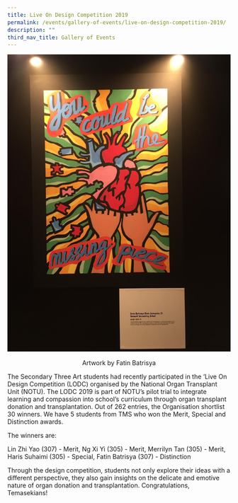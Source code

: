 ```yaml
---
title: Live On Design Competition 2019
permalink: /events/gallery-of-events/live-on-design-competition-2019/
description: ""
third_nav_title: Gallery of Events
---
```

![](/images/live%20on%20design.jpg)
<center>Artwork by Fatin Batrisya</center>

The Secondary Three Art students had recently participated in the ‘Live On Design Competition (LODC) organised by the National Organ Transplant Unit (NOTU). The LODC 2019 is part of NOTU’s pilot trial to integrate learning and compassion into school’s curriculum through organ transplant donation and transplantation. Out of 262 entries, the Organisation shortlist 30 winners. We have 5 students from TMS who won the Merit, Special and Distinction awards.  

  

The winners are:

Lin Zhi Yao (307) - Merit, Ng Xi Yi (305) - Merit, Merrilyn Tan (305) - Merit, Haris Suhaimi (305) - Special, Fatin Batrisya (307) - Distinction

  

Through the design competition, students not only explore their ideas with a different perspective, they also gain insights on the delicate and emotive nature of organ donation and transplantation. Congratulations, Temasekians!